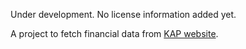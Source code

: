 Under development. No license information added yet.

A project to fetch financial data from [KAP website](https://kap.org.tr).